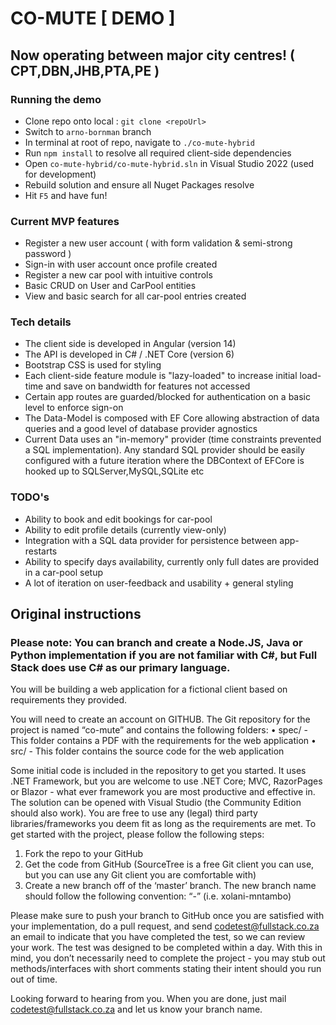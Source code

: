 # CO-MUTE [ DEMO ]

## Now operating between major city centres! ( CPT,DBN,JHB,PTA,PE )

### Running the demo
  - Clone repo onto local : `git clone <repoUrl>`
  - Switch to `arno-bornman` branch
  - In terminal at root of repo, navigate to `./co-mute-hybrid`
  - Run `npm install` to resolve all required client-side dependencies
  - Open `co-mute-hybrid/co-mute-hybrid.sln` in Visual Studio 2022 (used for development)
  - Rebuild solution and ensure all Nuget Packages resolve
  - Hit `F5` and have fun!

### Current MVP features
 - Register a new user account ( with form validation & semi-strong password )
 - Sign-in with user account once profile created
 - Register a new car pool with intuitive controls
 - Basic CRUD on User and CarPool entities 
 - View and basic search for all car-pool entries created

### Tech details
 - The client side is developed in Angular (version 14)
 - The API is developed in C# / .NET Core (version 6)
 - Bootstrap CSS is used for styling
 - Each client-side feature module is "lazy-loaded" to increase initial load-time and save on bandwidth for features not accessed
 - Certain app routes are guarded/blocked for authentication on a basic level to enforce sign-on
 - The Data-Model is composed with EF Core allowing abstraction of data queries and a good level of database provider agnostics
 - Current Data uses an "in-memory" provider (time constraints prevented a SQL implementation). Any standard SQL provider should be easily configured with a future iteration where the DBContext of EFCore is hooked up to SQLServer,MySQL,SQLite etc

 ### TODO's
 - Ability to book and edit bookings for car-pool
 - Ability to edit profile details (currently view-only)
 - Integration with a SQL data provider for persistence between app-restarts
 - Ability to specify days availability, currently only full dates are provided in a car-pool setup
 - A lot of iteration on user-feedback and usability + general styling

 ## Original instructions

### Please note: You can branch and create a Node.JS, Java or Python implementation if you are not familiar with C#, but Full Stack does use C# as our primary language.

You will be building a web application for a fictional client based on requirements they provided. 

You will need to create an account on GITHUB. The Git repository for the project is named “co-mute” and contains the following folders:
•	spec/ - This folder contains a PDF with the requirements for the web application
•	src/ - This folder contains the source code for the web application

Some initial code is included in the repository to get you started. It uses .NET Framework, but you are welcome to use .NET Core; MVC, RazorPages or Blazor - what ever framework you are most productive and effective in. 
The solution can be opened with Visual Studio (the Community Edition should also work). 
You are free to use any (legal) third party libraries/frameworks you deem fit as long as the requirements are met. To get started with the project, please follow the following steps:

1. Fork the repo to your GitHub
2. Get the code from GitHub (SourceTree is a free Git client you can use, but you can use any Git client you are comfortable with)
3. Create a new branch off of the ‘master’ branch. The new branch name should follow the following convention: “<first name>-<last name>” (i.e. xolani-mntambo)

Please make sure to push your branch to GitHub once you are satisfied with your implementation, do a pull request, and send codetest@fullstack.co.za an email to indicate that you have completed the test, so we can review your work. The test was designed to be completed within a day. With this in mind, you don’t necessarily need to complete the project - you may stub out methods/interfaces with short comments stating their intent should you run out of time.

Looking forward to hearing from you. When you are done, just mail codetest@fullstack.co.za and let us know your branch name. 

 
